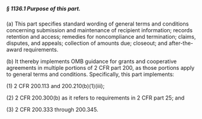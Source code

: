 ##### § 1136.1 Purpose of this part. #####

(a) This part specifies standard wording of general terms and conditions concerning submission and maintenance of recipient information; records retention and access; remedies for noncompliance and termination; claims, disputes, and appeals; collection of amounts due; closeout; and after-the-award requirements.

(b) It thereby implements OMB guidance for grants and cooperative agreements in multiple portions of 2 CFR part 200, as those portions apply to general terms and conditions. Specifically, this part implements:

(1) 2 CFR 200.113 and 200.210(b)(1)(iii);

(2) 2 CFR 200.300(b) as it refers to requirements in 2 CFR part 25; and

(3) 2 CFR 200.333 through 200.345.